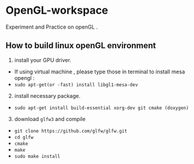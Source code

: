 # OpenGL-workspace
Experiment and Practice on openGL . 

## How to build linux openGL environment
1. install your GPU driver.

* If using virtual machine , please type those in terminal to install mesa opengl : 
* `sudo apt-get(or -fast) install libgl1-mesa-dev`

2. install necessary package.

* `sudo apt-get install build-essential xorg-dev git cmake (doxygen)`

3. download `glfw3` and compile 

* `git clone https://github.com/glfw/glfw.git`
* `cd glfw` 
* `cmake`
* `make`
* `sudo make install`
